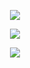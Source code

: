 <p align="center">
  <img src="CV/Sumin Han001.jpg 전역 후 삭제">
</p>
<p align="center">
  <img src="CV/Sumin Han002.jpg 전역 후 삭제"">
</p>
<p align="center">
  <img src="CV/Sumin Han003.jpg 전역 후 삭제"">
</p>
